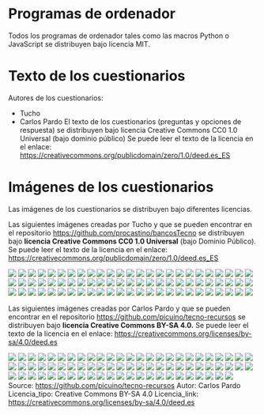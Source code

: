 ﻿Programas de ordenador
======================
Todos los programas de ordenador tales como las macros Python o JavaScript
se distribuyen bajo licencia MIT.


Texto de los cuestionarios
==========================
Autores de los cuestionarios:
 - Tucho
 - Carlos Pardo
El texto de los cuestionarios (preguntas y opciones de respuesta) 
se distribuyen bajo licencia Creative Commons CC0 1.0 Universal 
(bajo dominio público)
Se puede leer el texto de la licencia en el enlace: https://creativecommons.org/publicdomain/zero/1.0/deed.es_ES


Imágenes de los cuestionarios
=============================
Las imágenes de los cuestionarios se distribuyen bajo diferentes 
licencias.

Las siguientes imágenes creadas por Tucho y que se pueden encontrar 
en el repositorio https://github.com/procastino/bancosTecno
se distribuyen bajo **licencia Creative Commons CC0 1.0 Universal** 
(bajo Dominio Público).
Se puede leer el texto de la licencia en el enlace: https://creativecommons.org/publicdomain/zero/1.0/deed.es_ES

![](thumbs/2CircLedAcenden.png)
![](thumbs/2circSimples.png)
![](thumbs/2Int1Zoador.png)
![](thumbs/2Int3leds.png)
![](thumbs/2IntMixtoTricky.png)
![](thumbs/2IntParalelo.png)
![](thumbs/2IntResisLedCorto.png)
![](thumbs/2IntSerie.png)
![](thumbs/2IntSerieMotor.png)
![](thumbs/2IntSerieTricky.png)
![](thumbs/2pulsParaleloQuitaCable.png)
![](thumbs/2receptoresSerie.png)
![](thumbs/2ResisParalelo.png)
![](thumbs/2resisParalelo24.png)
![](thumbs/2ResisParalelo36.png)
![](thumbs/2ResisParaleloTricky44.png)
![](thumbs/pilaSimbolo.png)
![](thumbs/2resisSerie.png)
![](thumbs/3ledParal3IntAcenden.png)
![](thumbs/3ledParal4IntAcenden.png)
![](thumbs/3LedsCortoAcenden.png)
![](thumbs/3PilasParalelo.png)
![](thumbs/3PilasSerie.png)
![](thumbs/3ResisMixto.png)
![](thumbs/3ResisMixto422.png)
![](thumbs/3ResisMixto436.png)
![](thumbs/3ResisParalelo.png)
![](thumbs/3ResisParalelo422.png)
![](thumbs/3ResisParalelo666.png)
![](thumbs/3resisParaleloQue.png)
![](thumbs/3resisParalelo_1.png)
![](thumbs/3ResisSerie.png)
![](thumbs/3ResisSerie223.png)
![](thumbs/4LedsCortoAcenden.png)
![](thumbs/4ResisMixto4466.png)
![](thumbs/6ledAcenden.png)
![](thumbs/brBoard2PulsXeralSecEsquemas.png)
![](thumbs/brBoard2PulsXeralSecundario.png)
![](thumbs/brboardBenConectadas01.png)
![](thumbs/brboardResisCircuito.png)
![](thumbs/brboardSerieParalelo01.png)
![](thumbs/brboardSerieParalelo02.png)
![](thumbs/brBr2int2LedParalelo.png)
![](thumbs/brBr2IntParalelo.png)
![](thumbs/brbr2pulsadoresSerieTricky.png)
![](thumbs/brBr3Led1intCalAcende.png)
![](thumbs/brbrUnLedPulsadorTricky.png)
![](thumbs/duasPilasSerie.png)
![](thumbs/ledCurtocircuito.png)
![](thumbs/leiOhmDifVoltDifRes.png)
![](thumbs/leiOhmSameRes.png)
![](thumbs/leiOhmSameVolt.png)
![](thumbs/leiOhmSameVoltDecimalOhm.png)
![](thumbs/leiOhmSameVoltKohm.png)
![](thumbs/altofalanteSimbolo.png)
![](thumbs/terraSimbolo.png)
![](thumbs/voltEnA60044.png)
![](thumbs/voltEnA611K.png)
![](thumbs/voltEnA61K1.png)
![](thumbs/voltEnA622.png)
![](thumbs/voltEnA62K2K.png)
![](thumbs/voltEnA642.png)
![](thumbs/voltEnA644.png)
![](thumbs/motorSimbolo.png)
![](thumbs/lampadaSimbolo.png)
![](thumbs/conmutadorSimbolo.png)
![](thumbs/pulsadorSimbolo.png)
![](thumbs/interruptorSimbolo.png)
![](thumbs/3resisParalelob.png)
![](thumbs/resistenciaSimbolo2.png)
![](thumbs/xeradorAC.png)
![](thumbs/ledSimbolo.png)
![](thumbs/zoadorSimbolo.png)
![](thumbs/2resisParalelob.png)
![](thumbs/resistenciaSimbolo.png)



Las siguientes imágenes creadas por Carlos Pardo y que se pueden encontrar 
en el repositorio  https://github.com/picuino/tecno-recursos
se distribuyen bajo **licencia Creative Commons BY-SA 4.0.**
Se puede leer el texto de la licencia en el enlace: https://creativecommons.org/licenses/by-sa/4.0/deed.es

![](thumbs/electric-simbolo-altavoz.png)
![](thumbs/electric-simbolo-amperimetro.png)
![](thumbs/electric-simbolo-cable-conectado.png)
![](thumbs/electric-simbolo-cable-cruzado.png)
![](thumbs/electric-simbolo-condensador-pol.png)
![](thumbs/electric-simbolo-condensador.png)
![](thumbs/electric-simbolo-conector.png)
![](thumbs/electric-simbolo-conmutador.png)
![](thumbs/electric-simbolo-diodo.png)
![](thumbs/electric-simbolo-final-carrera.png)
![](thumbs/electric-simbolo-fusible.png)
![](thumbs/electric-simbolo-generador.png)
![](thumbs/electric-simbolo-inductancia.png)
![](thumbs/electric-simbolo-interruptor.png)
![](thumbs/electric-simbolo-lampara.png)
![](thumbs/electric-simbolo-led.png)
![](thumbs/electric-simbolo-masa.png)
![](thumbs/electric-simbolo-motor.png)
![](thumbs/electric-simbolo-npn.png)
![](thumbs/electric-simbolo-pila.png)
![](thumbs/electric-simbolo-pnp.png)
![](thumbs/electric-simbolo-pulsador-na.png)
![](thumbs/electric-simbolo-pulsador-nc.png)
![](thumbs/electric-simbolo-rele.png)
![](thumbs/electric-simbolo-resistencia-ldr.png)
![](thumbs/electric-simbolo-resistencia-ntc.png)
![](thumbs/electric-simbolo-resistencia-variable.png)
![](thumbs/electric-simbolo-resistencia.png)
![](thumbs/electric-simbolo-tierra.png)
![](thumbs/electric-simbolo-transformador.png)
![](thumbs/electric-simbolo-voltimetro.png)
![](thumbs/electric-simbolo-zumbador.png)
![](thumbs/electric-simbolo-resistencia2.png)
![](thumbs/electric-serie-paralelo-c36.png)
![](thumbs/electric-serie-paralelo-c24.png)
![](thumbs/electric-serie-paralelo-c34.png)
![](thumbs/electric-serie-paralelo-c06.png)
![](thumbs/electric-serie-paralelo-c32.png)
![](thumbs/electric-serie-paralelo-c40.png)
![](thumbs/electric-serie-paralelo-c37.png)
![](thumbs/electric-serie-paralelo-c12.png)
![](thumbs/electric-serie-paralelo-c35.png)
![](thumbs/electric-serie-paralelo-c03.png)
![](thumbs/electric-serie-paralelo-c39.png)
![](thumbs/electric-serie-paralelo-c33.png)
![](thumbs/electric-serie-paralelo-c29.png)
![](thumbs/electric-serie-paralelo-c28.png)
![](thumbs/electric-serie-paralelo-c30.png)
![](thumbs/electric-serie-paralelo-c15.png)
![](thumbs/electric-serie-paralelo-c31.png)
![](thumbs/electric-serie-paralelo-c23.png)
![](thumbs/electric-serie-paralelo-c27.png)
![](thumbs/electric-serie-paralelo-c08.png)
![](thumbs/electric-serie-paralelo-c13.png)
![](thumbs/electric-serie-paralelo-c14.png)
![](thumbs/electric-serie-paralelo-c21.png)
![](thumbs/electric-serie-paralelo-c11.png)
![](thumbs/electric-serie-paralelo-c10.png)
![](thumbs/electric-serie-paralelo-c09.png)
![](thumbs/electric-serie-paralelo-c02.png)
![](thumbs/electric-serie-paralelo-c17.png)
![](thumbs/electric-serie-paralelo-c38.png)
![](thumbs/electric-serie-paralelo-c22.png)
![](thumbs/electric-serie-paralelo-c25.png)
![](thumbs/electric-serie-paralelo-c20.png)
![](thumbs/electric-serie-paralelo-c19.png)
![](thumbs/electric-serie-paralelo-c04.png)
![](thumbs/electric-serie-paralelo-c18.png)
![](thumbs/electric-serie-paralelo-c26.png)
![](thumbs/electric-serie-paralelo-c07.png)
![](thumbs/electric-serie-paralelo-c05.png)
![](thumbs/electric-serie-paralelo-c16.png)
![](thumbs/electric-serie-paralelo-c01.png)
  Source: https://github.com/picuino/tecno-recursos
  Autor: Carlos Pardo
  Licencia_tipo: Creative Commons BY-SA 4.0
  Licencia_link: https://creativecommons.org/licenses/by-sa/4.0/deed.es
